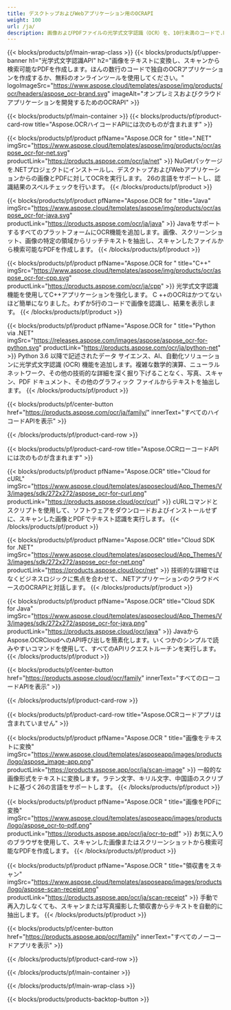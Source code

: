 ```yaml
---
title: デスクトップおよびWebアプリケーション用のOCRAPI
weight: 100
url: /ja/
description: 画像およびPDFファイルの光学式文字認識（OCR）を、10行未満のコードで.NET、Java、およびC++アプリケーションに追加します。
---
```


{{< blocks/products/pf/main-wrap-class >}}
{{< blocks/products/pf/upper-banner h1="光学式文字認識API" h2="画像をテキストに変換し、スキャンから検索可能なPDFを作成します。ほんの数行のコードで独自のOCRアプリケーションを作成するか、無料のオンラインツールを使用してください。" logoImageSrc="https://www.aspose.cloud/templates/aspose/img/products/ocr/headers/aspose_ocr-brand.svg" imageAlt="オンプレミスおよびクラウドアプリケーションを開発するためのOCRAPI" >}}

{{< blocks/products/pf/main-container >}}
{{< blocks/products/pf/product-card-row title="Aspose.OCRハイコードAPIには次のものが含まれます" >}}

{{< blocks/products/pf/product pfName="Aspose.OCR for " title=".NET" imgSrc="https://www.aspose.cloud/templates/aspose/img/products/ocr/aspose_ocr-for-net.svg" productLink="https://products.aspose.com/ocr/ja/net" >}}
NuGetパッケージを.NETプロジェクトにインストールし、デスクトップおよびWebアプリケーションからの画像とPDFに対してOCRを実行します。 26の言語をサポートし、認識結果のスペルチェックを行います。
{{< /blocks/products/pf/product >}}

{{< blocks/products/pf/product pfName="Aspose.OCR for " title="Java" imgSrc="https://www.aspose.cloud/templates/aspose/img/products/ocr/aspose_ocr-for-java.svg" productLink="https://products.aspose.com/ocr/ja/java" >}}
JavaをサポートするすべてのプラットフォームにOCR機能を追加します。画像、スクリーンショット、画像の特定の領域からリッチテキストを抽出し、スキャンしたファイルから検索可能なPDFを作成します。
{{< /blocks/products/pf/product >}}

{{< blocks/products/pf/product pfName="Aspose.OCR for " title="C++" imgSrc="https://www.aspose.cloud/templates/aspose/img/products/ocr/aspose_ocr-for-cpp.svg" productLink="https://products.aspose.com/ocr/ja/cpp" >}}
光学式文字認識機能を使用してC++アプリケーションを強化します。 C ++のOCRはかつてないほど簡単になりました。わずか5行のコードで画像を認識し、結果を表示します。
{{< /blocks/products/pf/product >}}

{{< blocks/products/pf/product pfName="Aspose.OCR for " title="Python via .NET" imgSrc="https://releases.aspose.com/images/aspose/aspose_ocr-for-python.svg" productLink="https://products.aspose.com/ocr/ja/python-net" >}}
Python 3.6 以降で記述されたデータ サイエンス、AI、自動化ソリューションに光学式文字認識 (OCR) 機能を追加します。複雑な数学的演算、ニューラル ネットワーク、その他の技術的な詳細を深く掘り下げることなく、写真、スキャン、PDF ドキュメント、その他のグラフィック ファイルからテキストを抽出します。
{{< /blocks/products/pf/product >}}

{{< blocks/products/pf/center-button href="https://products.aspose.com/ocr/ja/family/" innerText="すべてのハイコードAPIを表示" >}}

{{< /blocks/products/pf/product-card-row >}}

{{< blocks/products/pf/product-card-row title="Aspose.OCRローコードAPIには次のものが含まれます" >}}

{{< blocks/products/pf/product pfName="Aspose.OCR" title="Cloud for cURL" imgSrc="https://www.aspose.cloud/templates/asposecloud/App_Themes/V3/images/sdk/272x272/aspose_ocr-for-curl.png" productLink="https://products.aspose.cloud/ocr/curl" >}}
cURLコマンドとスクリプトを使用して、ソフトウェアをダウンロードおよびインストールせずに、スキャンした画像とPDFでテキスト認識を実行します。
{{< /blocks/products/pf/product >}}

{{< blocks/products/pf/product pfName="Aspose.OCR" title="Cloud SDK for .NET" imgSrc="https://www.aspose.cloud/templates/asposecloud/App_Themes/V3/images/sdk/272x272/aspose_ocr-for-net.png" productLink="https://products.aspose.cloud/ocr/net" >}}
技術的な詳細ではなくビジネスロジックに焦点を合わせて、.NETアプリケーションのクラウドベースのOCRAPIと対話します。
{{< /blocks/products/pf/product >}}

{{< blocks/products/pf/product pfName="Aspose.OCR" title="Cloud SDK for Java" imgSrc="https://www.aspose.cloud/templates/asposecloud/App_Themes/V3/images/sdk/272x272/aspose_ocr-for-java.png" productLink="https://products.aspose.cloud/ocr/java" >}}
JavaからAspose.OCRCloudへのAPI呼び出しを簡素化します。いくつかのシンプルで読みやすいコマンドを使用して、すべてのAPIリクエストルーチンを実行します。
{{< /blocks/products/pf/product >}}

{{< blocks/products/pf/center-button href="https://products.aspose.cloud/ocr/family" innerText="すべてのローコードAPIを表示" >}}

{{< /blocks/products/pf/product-card-row >}}

{{< blocks/products/pf/product-card-row title="Aspose.OCRコードアプリは含まれていません" >}}

{{< blocks/products/pf/product pfName="Aspose.OCR " title="画像をテキストに変換" imgSrc="https://www.aspose.cloud/templates/asposeapp/images/products/logo/aspose_image-app.png" productLink="https://products.aspose.app/ocr/ja/scan-image" >}}
一般的な画像形式をテキストに変換します。ラテン文字、キリル文字、中国語のスクリプトに基づく26の言語をサポートします。
{{< /blocks/products/pf/product >}}

{{< blocks/products/pf/product pfName="Aspose.OCR " title="画像をPDFに変換" imgSrc="https://www.aspose.cloud/templates/asposeapp/images/products/logo/aspose_ocr-to-pdf.png" productLink="https://products.aspose.app/ocr/ja/ocr-to-pdf" >}}
お気に入りのブラウザを使用して、スキャンした画像またはスクリーンショットから検索可能なPDFを作成します。
{{< /blocks/products/pf/product >}}

{{< blocks/products/pf/product pfName="Aspose.OCR " title="領収書をスキャン" imgSrc="https://www.aspose.cloud/templates/asposeapp/images/products/logo/aspose-scan-receipt.png" productLink="https://products.aspose.app/ocr/ja/scan-receipt" >}}
手動で再入力しなくても、スキャンまたは写真撮影した領収書からテキストを自動的に抽出します。
{{< /blocks/products/pf/product >}}

{{< blocks/products/pf/center-button href="https://products.aspose.app/ocr/family" innerText="すべてのノーコードアプリを表示" >}}

{{< /blocks/products/pf/product-card-row >}}

{{< /blocks/products/pf/main-container >}}

{{< /blocks/products/pf/main-wrap-class >}}

{{< blocks/products/products-backtop-button >}}